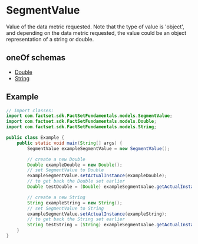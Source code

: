 

# SegmentValue

Value of the data metric requested. Note that the type of value is 'object', and depending on the data metric requested, the value could be an object representation of a string or double. 

## oneOf schemas
* [Double](Double.md)
* [String](String.md)

## Example
```java
// Import classes:
import com.factset.sdk.FactSetFundamentals.models.SegmentValue;
import com.factset.sdk.FactSetFundamentals.models.Double;
import com.factset.sdk.FactSetFundamentals.models.String;

public class Example {
    public static void main(String[] args) {
        SegmentValue exampleSegmentValue = new SegmentValue();

        // create a new Double
        Double exampleDouble = new Double();
        // set SegmentValue to Double
        exampleSegmentValue.setActualInstance(exampleDouble);
        // to get back the Double set earlier
        Double testDouble = (Double) exampleSegmentValue.getActualInstance();

        // create a new String
        String exampleString = new String();
        // set SegmentValue to String
        exampleSegmentValue.setActualInstance(exampleString);
        // to get back the String set earlier
        String testString = (String) exampleSegmentValue.getActualInstance();
    }
}
```


